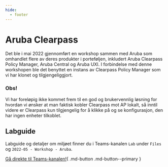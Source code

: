 ```yaml
---
hide:
  - footer
---
```

# Aruba Clearpass

Det ble i mai 2022 gjennomført en workshop sammen med Aruba som omhandlet flere av deres produkter i porteføljen, inkludert Aruba Clearpass Policy Manager, Aruba Central og Aruba UXI. I forbindelse med denne workshopen ble det benyttet en instans av Clearpass Policy Manager som vi har klonet og tilgjengeliggjort.

### Obs!
Vi har foreløpig ikke kommet frem til en god og brukervennlig løsning for hvordan vi ønsker at man faktisk kobler Clearpass mot AP lokalt, så inntil videre er Clearpass kun tilgjengelig for å klikke på og se konfigurasjon, den har ingen enheter tilkoblet.

## Labguide

Labguide og detaljer om miljøet finner du i Teams-kanalen `Lab` under `Files` og `2022-05 - Workshop - Aruba`.

[Gå direkte til Teams-kanalen!](https://teams.microsoft.com/l/channel/19%3a5634b8b6bbdf435f975b10c692d84227%40thread.tacv2/Lab?groupId=64a575a5-78a4-4548-87e1-d178975f0ee3&tenantId=8b87af7d-8647-4dc7-8df4-5f69a2011bb5){ .md-button .md-button--primary }
